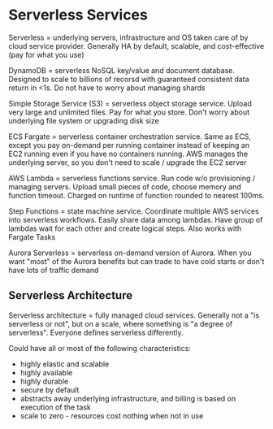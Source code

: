 # Serverless Services

Serverless = underlying servers, infrastructure and OS taken care of by cloud service provider. Generally HA by default, scalable, and cost-effective (pay for what you use)

DynamoDB = serverless NoSQL key/value and document database. Designed to scale to billions of recorsd with guaranteed consistent data return in <1s. Do not have to worry about managing shards

Simple Storage Service (S3) = serverless object storage service. Upload very large and unlimited files. Pay for what you store. Don't worry about underlying file system or upgrading disk size

ECS Fargate = serverless container orchestration service. Same as ECS, except you pay on-demand per running container instead of keeping an EC2 running even if you have no containers running. AWS manages the underlying server, so you don't need to scale / upgrade the EC2 server

AWS Lambda = serverless functions service. Run code w/o provisioning / managing servers. Upload small pieces of code, choose memory and function timeout. Charged on runtime of function rounded to nearest 100ms.

Step Functions = state machine service. Coordinate multiple AWS services into serverless workflows. Easily share data among lambdas. Have group of lambdas wait for each other and create logical steps. Also works with Fargate Tasks

Aurora Serverless = serverless on-demand version of Aurora. When you want "most" of the Aurora benefits but can trade to have cold starts or don't have lots of traffic demand

## Serverless Architecture

Serverless architecture = fully managed cloud services. Generally not a "is serverless or not", but on a scale, where something is "a degree of serverless". Everyone defines serverless differently.

Could have all or most of the following characteristics:

- highly elastic and scalable
- highly available
- highly durable
- secure by default
- abstracts away underlying infrastructure, and billing is based on execution of the task
- scale to zero - resources cost nothing when not in use
